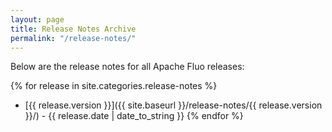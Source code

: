 ```yaml
---
layout: page
title: Release Notes Archive
permalink: "/release-notes/"
---
```


Below are the release notes for all Apache Fluo releases:

{% for release in site.categories.release-notes %}
* [{{ release.version }}]({{ site.baseurl }}/release-notes/{{ release.version }}/) - {{ release.date | date_to_string }}
{% endfor %}
